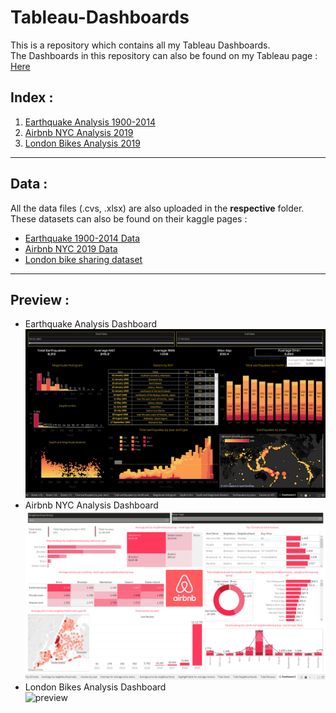 # Tableau-Dashboards
This is a repository which contains all my Tableau Dashboards.\
The Dashboards in this repository can also be found on my Tableau page : [Here](https://public.tableau.com/app/profile/tanmaychk)
## Index :
    
1. [Earthquake Analysis 1900-2014](https://public.tableau.com/app/profile/tanmaychk/viz/EarthquakeAnalysis1900-2014_16904438040080/Dashboard1)
2. [Airbnb NYC Analysis 2019](https://public.tableau.com/app/profile/tanmaychk/viz/Airbnbnyc2011-2019/Dashboard1)
3. [London Bikes Analysis 2019]()

-------------------------
## Data :

All the data files (.cvs, .xlsx) are also uploaded in the **respective** folder.
These datasets can also be found on their kaggle pages : <br>

- [Earthquake 1900-2014 Data](https://www.kaggle.com/datasets/usamabuttar/significant-earthquakes)<br>
- [Airbnb NYC 2019 Data](https://www.kaggle.com/datasets/chadra/ab-nyc-2019)<br>
- [London bike sharing dataset](https://www.kaggle.com/datasets/hmavrodiev/london-bike-sharing-dataset)
--------------------------
## Preview :
- Earthquake Analysis Dashboard\
![preview](https://github.com/tanmaychk/Tableau-Dashboards/blob/main/Earthquake%20Analysis%20Dashboard/Dashboard.PNG)<br>
- Airbnb NYC Analysis Dashboard\
![preview](https://github.com/tanmaychk/Tableau-Dashboards/blob/main/Airbnb%20NYC/Dashboard.PNG)
- London Bikes Analysis Dashboard\
![preview]()
